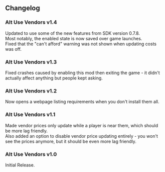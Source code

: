## Changelog

### Alt Use Vendors v1.4
Updated to use some of the new features from SDK version 0.7.8.    
Most notably, the enabled state is now saved over game launches.    
Fixed that the "can't afford" warning was not shown when updating costs was off.

### Alt Use Vendors v1.3
Fixed crashes caused by enabling this mod then exiting the game - it didn't actually affect anything but people kept asking.

### Alt Use Vendors v1.2
Now opens a webpage listing requirements when you don't install them all.

### Alt Use Vendors v1.1
Made vendor prices only update while a player is near them, which should be more lag friendly.    
Also added an option to disable vendor price updating entirely - you won't see the prices anymore, but it should be even more lag friendly.    

### Alt Use Vendors v1.0
Initial Release.
